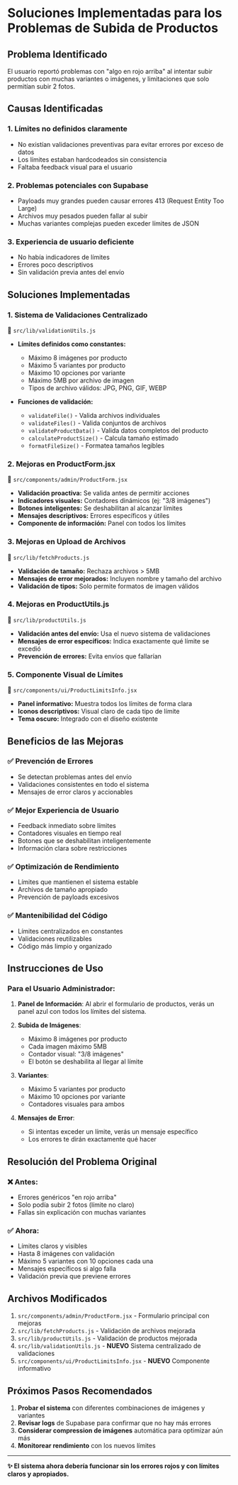 # Soluciones Implementadas para los Problemas de Subida de Productos

## Problema Identificado
El usuario reportó problemas con "algo en rojo arriba" al intentar subir productos con muchas variantes o imágenes, y limitaciones que solo permitían subir 2 fotos.

## Causas Identificadas

### 1. **Límites no definidos claramente**
- No existían validaciones preventivas para evitar errores por exceso de datos
- Los límites estaban hardcodeados sin consistencia
- Faltaba feedback visual para el usuario

### 2. **Problemas potenciales con Supabase**
- Payloads muy grandes pueden causar errores 413 (Request Entity Too Large)
- Archivos muy pesados pueden fallar al subir
- Muchas variantes complejas pueden exceder límites de JSON

### 3. **Experiencia de usuario deficiente**
- No había indicadores de límites
- Errores poco descriptivos
- Sin validación previa antes del envío

## Soluciones Implementadas

### 1. **Sistema de Validaciones Centralizado** 
📁 `src/lib/validationUtils.js`

- **Límites definidos como constantes:**
  - Máximo 8 imágenes por producto
  - Máximo 5 variantes por producto  
  - Máximo 10 opciones por variante
  - Máximo 5MB por archivo de imagen
  - Tipos de archivo válidos: JPG, PNG, GIF, WEBP

- **Funciones de validación:**
  - `validateFile()` - Valida archivos individuales
  - `validateFiles()` - Valida conjuntos de archivos
  - `validateProductData()` - Valida datos completos del producto
  - `calculateProductSize()` - Calcula tamaño estimado
  - `formatFileSize()` - Formatea tamaños legibles

### 2. **Mejoras en ProductForm.jsx**
📁 `src/components/admin/ProductForm.jsx`

- **Validación proactiva:** Se valida antes de permitir acciones
- **Indicadores visuales:** Contadores dinámicos (ej: "3/8 imágenes")
- **Botones inteligentes:** Se deshabilitan al alcanzar límites
- **Mensajes descriptivos:** Errores específicos y útiles
- **Componente de información:** Panel con todos los límites

### 3. **Mejoras en Upload de Archivos**
📁 `src/lib/fetchProducts.js`

- **Validación de tamaño:** Rechaza archivos > 5MB
- **Mensajes de error mejorados:** Incluyen nombre y tamaño del archivo
- **Validación de tipos:** Solo permite formatos de imagen válidos

### 4. **Mejoras en ProductUtils.js**
📁 `src/lib/productUtils.js`

- **Validación antes del envío:** Usa el nuevo sistema de validaciones
- **Mensajes de error específicos:** Indica exactamente qué límite se excedió
- **Prevención de errores:** Evita envíos que fallarían

### 5. **Componente Visual de Límites**
📁 `src/components/ui/ProductLimitsInfo.jsx`

- **Panel informativo:** Muestra todos los límites de forma clara
- **Iconos descriptivos:** Visual claro de cada tipo de límite
- **Tema oscuro:** Integrado con el diseño existente

## Beneficios de las Mejoras

### ✅ **Prevención de Errores**
- Se detectan problemas antes del envío
- Validaciones consistentes en todo el sistema
- Mensajes de error claros y accionables

### ✅ **Mejor Experiencia de Usuario**
- Feedback inmediato sobre límites
- Contadores visuales en tiempo real
- Botones que se deshabilitan inteligentemente
- Información clara sobre restricciones

### ✅ **Optimización de Rendimiento**
- Límites que mantienen el sistema estable
- Archivos de tamaño apropiado
- Prevención de payloads excesivos

### ✅ **Mantenibilidad del Código**
- Límites centralizados en constantes
- Validaciones reutilizables
- Código más limpio y organizado

## Instrucciones de Uso

### Para el Usuario Administrador:

1. **Panel de Información**: Al abrir el formulario de productos, verás un panel azul con todos los límites del sistema.

2. **Subida de Imágenes**: 
   - Máximo 8 imágenes por producto
   - Cada imagen máximo 5MB
   - Contador visual: "3/8 imágenes"
   - El botón se deshabilita al llegar al límite

3. **Variantes**:
   - Máximo 5 variantes por producto
   - Máximo 10 opciones por variante
   - Contadores visuales para ambos

4. **Mensajes de Error**:
   - Si intentas exceder un límite, verás un mensaje específico
   - Los errores te dirán exactamente qué hacer

## Resolución del Problema Original

### ❌ **Antes:**
- Errores genéricos "en rojo arriba"
- Solo podía subir 2 fotos (límite no claro)
- Fallas sin explicación con muchas variantes

### ✅ **Ahora:**
- Límites claros y visibles
- Hasta 8 imágenes con validación
- Máximo 5 variantes con 10 opciones cada una
- Mensajes específicos si algo falla
- Validación previa que previene errores

## Archivos Modificados

1. `src/components/admin/ProductForm.jsx` - Formulario principal con mejoras
2. `src/lib/fetchProducts.js` - Validación de archivos mejorada  
3. `src/lib/productUtils.js` - Validación de productos mejorada
4. `src/lib/validationUtils.js` - **NUEVO** Sistema centralizado de validaciones
5. `src/components/ui/ProductLimitsInfo.jsx` - **NUEVO** Componente informativo

## Próximos Pasos Recomendados

1. **Probar el sistema** con diferentes combinaciones de imágenes y variantes
2. **Revisar logs** de Supabase para confirmar que no hay más errores
3. **Considerar compression de imágenes** automática para optimizar aún más
4. **Monitorear rendimiento** con los nuevos límites

---

**✨ El sistema ahora debería funcionar sin los errores rojos y con límites claros y apropiados.**
